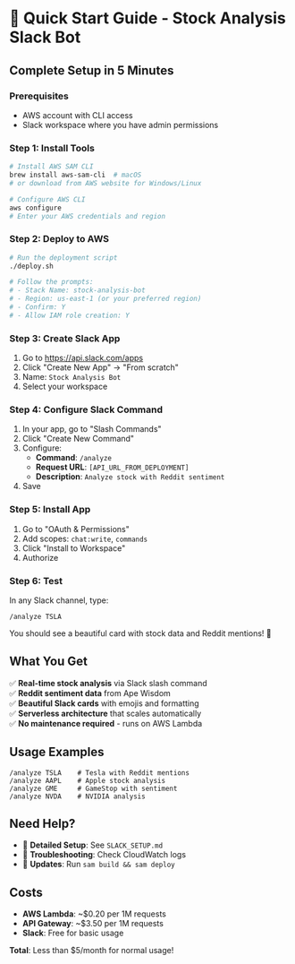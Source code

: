 # 🚀 Quick Start Guide - Stock Analysis Slack Bot

## **Complete Setup in 5 Minutes**

### **Prerequisites**
- AWS account with CLI access
- Slack workspace where you have admin permissions

### **Step 1: Install Tools**
```bash
# Install AWS SAM CLI
brew install aws-sam-cli  # macOS
# or download from AWS website for Windows/Linux

# Configure AWS CLI
aws configure
# Enter your AWS credentials and region
```

### **Step 2: Deploy to AWS**
```bash
# Run the deployment script
./deploy.sh

# Follow the prompts:
# - Stack Name: stock-analysis-bot
# - Region: us-east-1 (or your preferred region)
# - Confirm: Y
# - Allow IAM role creation: Y
```

### **Step 3: Create Slack App**
1. Go to https://api.slack.com/apps
2. Click "Create New App" → "From scratch"
3. Name: `Stock Analysis Bot`
4. Select your workspace

### **Step 4: Configure Slack Command**
1. In your app, go to "Slash Commands"
2. Click "Create New Command"
3. Configure:
   - **Command**: `/analyze`
   - **Request URL**: `[API_URL_FROM_DEPLOYMENT]`
   - **Description**: `Analyze stock with Reddit sentiment`
4. Save

### **Step 5: Install App**
1. Go to "OAuth & Permissions"
2. Add scopes: `chat:write`, `commands`
3. Click "Install to Workspace"
4. Authorize

### **Step 6: Test**
In any Slack channel, type:
```
/analyze TSLA
```

You should see a beautiful card with stock data and Reddit mentions! 🎉

## **What You Get**

✅ **Real-time stock analysis** via Slack slash command  
✅ **Reddit sentiment data** from Ape Wisdom  
✅ **Beautiful Slack cards** with emojis and formatting  
✅ **Serverless architecture** that scales automatically  
✅ **No maintenance required** - runs on AWS Lambda  

## **Usage Examples**

```
/analyze TSLA    # Tesla with Reddit mentions
/analyze AAPL    # Apple stock analysis
/analyze GME     # GameStop with sentiment
/analyze NVDA    # NVIDIA analysis
```

## **Need Help?**

- 📖 **Detailed Setup**: See `SLACK_SETUP.md`
- 🐛 **Troubleshooting**: Check CloudWatch logs
- 🔧 **Updates**: Run `sam build && sam deploy`

## **Costs**

- **AWS Lambda**: ~$0.20 per 1M requests
- **API Gateway**: ~$3.50 per 1M requests
- **Slack**: Free for basic usage

**Total**: Less than $5/month for normal usage! 